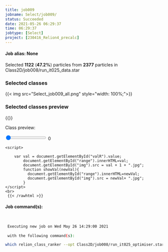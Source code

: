 ```yaml
---
title: job009
jobname: Select/job009/
status: Succeeded
date: 2021-05-26 06:29:37
time: 06:29:37
jobtype: [Select]
project: [230416_Relion4_precalc]
---
```


#### Job alias: None

Selected __1122__ (__47.2%__) particles from __2377__ particles in Class2D/job008/run_it025_data.star
### Selected classes
{{< img src="Select_job009_all.png" style="width: 100%;">}}
### Selected classes preview
{{<rawhtml >}} 
    <div class="center">
    <p>Class preview:<p>
    <input id="valR" type="range" min="1" max="4" value="1" step="1" oninput="showVal(this.value)" onchange="showVal(this.value)" />
    <span id="range">0</span>
    <img id="img" width="250">
    </div>

    <script>

        var val = document.getElementById("valR").value;
            document.getElementById("range").innerHTML=val;
            document.getElementById("img").src = val + 1 + ".jpg";
            function showVal(newVal){
              document.getElementById("range").innerHTML=newVal;
              document.getElementById("img").src = newVal+ ".jpg";
            }
    </script>
    <br>
     {{< /rawhtml >}}

#### Job command(s):

```bash

 
 Executing new job on Wed May 26 14:29:00 2021
 
 with the following command(s): 

which relion_class_ranker --opt Class2D/job008/run_it025_optimiser.star --o Select/job009/ --fn_sel_parts particles.star --fn_sel_classavgs class_averages.star --python /public/EM/anaconda3/envs/topaz/bin/python --fn_root rank --do_granularity_features  --auto_select  --min_score 0.5  --pipeline_control Select/job009/
 
 


